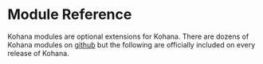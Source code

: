 # Module Reference

Kohana modules are optional extensions for Kohana. There are dozens of Kohana modules on [github](http://www.github.com/) but the following are officially included on every release of Kohana.
